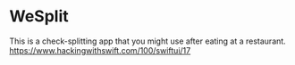 # WeSplit
This is a check-splitting app that you might use after eating at a restaurant.
https://www.hackingwithswift.com/100/swiftui/17
